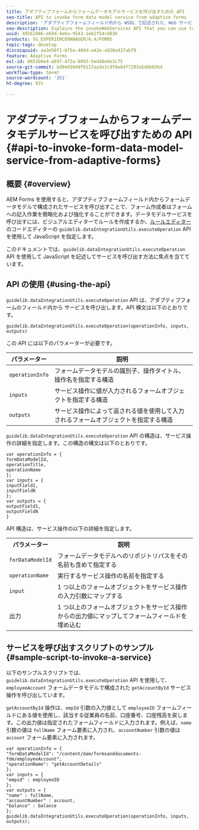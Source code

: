 ```yaml
---
title: アダプティブフォームからフォームデータモデルサービスを呼び出すための API
seo-title: API to invoke form data model service from adaptive forms
description: 'アダプティブフォームフィールド内から WSDL で記述された、Web サービスを呼び出す API について説明します。 '
seo-description: Explains the invokeWebServices API that you can use to invoke web services written in WSDL from within an adaptive form field.
uuid: 40561086-e69d-4e6a-9543-1eb2f54cd836
products: SG_EXPERIENCEMANAGER/6.4/FORMS
topic-tags: develop
discoiquuid: aa3e50f1-8f5a-489d-a42e-a928e437ab79
feature: Adaptive Forms
exl-id: 0653b0e4-a697-472a-8093-5ed48ede3c75
source-git-commit: bd94d3949f0117aa3e1c9f0e84f7293a5d6b03b4
workflow-type: tm+mt
source-wordcount: '351'
ht-degree: 91%

---
```


# アダプティブフォームからフォームデータモデルサービスを呼び出すための API {#api-to-invoke-form-data-model-service-from-adaptive-forms}

## 概要 {#overview}

AEM Forms を使用すると、アダプティブフォームフィールド内からフォームデータモデルで構成されたサービスを呼び出すことで、フォーム作成者はフォームへの記入作業を簡略化および強化することができます。データモデルサービスを呼び出すには、ビジュアルエディターでルールを作成するか、[ルールエディター](/help/forms/using/rule-editor.md)のコードエディターの `guidelib.dataIntegrationUtils.executeOperation` API を使用して JavaScript を指定します。

このドキュメントでは、`guidelib.dataIntegrationUtils.executeOperation` API を使用して JavaScript を記述してサービスを呼び出す方法に焦点を当てています。

## API の使用 {#using-the-api}

`guidelib.dataIntegrationUtils.executeOperation` API は、アダプティブフォームのフィールド内から サービスを呼び出します。API 構文は以下のとおりです。

```
guidelib.dataIntegrationUtils.executeOperation(operationInfo, inputs, outputs)
```

この API には以下のパラメーターが必要です。

| パラメーター | 説明 |
|---|---|
| `operationInfo` | フォームデータモデルの識別子、操作タイトル、操作名を指定する構造 |
| `inputs` | サービス操作に値が入力されるフォームオブジェクトを指定する構造 |
| `outputs` | サービス操作によって返される値を使用して入力されるフォームオブジェクトを指定する構造 |

`guidelib.dataIntegrationUtils.executeOperation` API の構造は、サービス操作の詳細を指定します。この構造の構文は以下のとおりです。

```
var operationInfo = {
formDataModelId,
operationTitle,
operationName
};
var inputs = {
inputField1,
inputFieldN
};
var outputs = {
outputField1,
outputFieldN
}
```

API 構造は、サービス操作の以下の詳細を指定します。

<table> 
 <tbody> 
  <tr> 
   <th>パラメーター</th> 
   <th>説明</th> 
  </tr> 
  <tr> 
   <td><code>forDataModelId</code></td> 
   <td>フォームデータモデルへのリポジトリパスをその名前も含めて指定する</td> 
  </tr> 
  <tr> 
   <td><code>operationName</code></td> 
   <td>実行するサービス操作の名前を指定する</td> 
  </tr> 
  <tr> 
   <td><code>input</code></td> 
   <td>1 つ以上のフォームオブジェクトをサービス操作の入力引数にマップする</td> 
  </tr> 
  <tr> 
   <td>出力</td> 
   <td>1 つ以上のフォームオブジェクトをサービス操作からの出力値にマップしてフォームフィールドを埋め込む<br /> </td> 
  </tr> 
 </tbody> 
</table>

## サービスを呼び出すスクリプトのサンプル {#sample-script-to-invoke-a-service}

以下のサンプルスクリプトでは、`guidelib.dataIntegrationUtils.executeOperation` API を使用して、`employeeAccount` フォームデータモデルで構成された `getAccountById` サービス操作を呼び出しています。

`getAccountById` 操作は、`empId` 引数の入力値として `employeeID` フォームフィールドにある値を使用し、該当する従業員の名前、口座番号、口座残高を戻します。この出力値は指定されたフォームフィールドに入力されます。例えば、`name` 引数の値は `fullName` フォーム要素に入力され、`accountNumber` 引数の値は `account` フォーム要素に入力されます。

```
var operationInfo = {
"formDataModelId": "/content/dam/formsanddocuments-fdm/employeeAccount",
"operationName": "getAccountDetails"
};
var inputs = {
"empid" : employeeID
};
var outputs = {
"name" : fullName,
"accountNumber" : account,
"balance" : balance
};
guidelib.dataIntegrationUtils.executeOperation(operationInfo, inputs, outputs);
```
